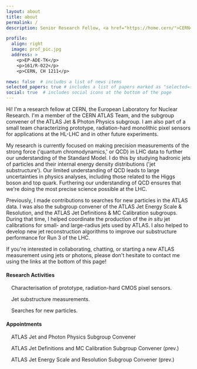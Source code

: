 ```yaml
---
layout: about
title: about
permalink: /
description: Senior Research Fellow, <a href="https://home.cern/">CERN</a> <a href="https://atlas.cern/">ATLAS</a> Team. <a href=""><i>Curriculum vitae</i></a>.

profile:
  align: right
  image: prof_pic.jpg
  address: >
    <p>EP-ADE-TK</p>
    <p>161/R-022</p>
    <p>CERN, CH 1211</p>

news: false  # includes a list of news items
selected_papers: true # includes a list of papers marked as "selected={true}"
social: true  # includes social icons at the bottom of the page
---
```


<p>Hi! I'm a research fellow at CERN, the European Laboratory for Nuclear Research. I'm a member of the CERN ATLAS Team,
and the subgroup convener of the ATLAS Jet & Photon Physics subgroup. I am also part of a small team characterizing prototype, radiation-hard monolithic pixel sensors for applications at the HL-LHC and in other future experiments.</p>

<p>My research is currently focused on making precision measurements of the strong force ('quantum chromodynamics,' or QCD) in LHC data to further our understanding of the Standard Model. I do this by studying hadronic jets of particles and their internal energy density distributions ('jet substructure'). Our limited understanding of QCD leads to large uncertainties in physics analyses, including those related to the Higgs boson and top quark. Furthering our understanding of QCD ensures that we're doing the most precise science possible at the LHC.</p>

<p>Previously, I made contributions to searches for new particles in the ATLAS data. I was also the subgroup convener of the ATLAS Jet Energy Scale & Resolution, and the ATLAS Jet Definitions & MC Calibration subgroups. During that time, I helped coordinate the production of the <i>in situ</i> jet calibrations for small- and large-radius jets used by ATLAS. I also helped to develop new jet reconstruction algorithms to improve our substructure performance for Run 3 of the LHC.</p>

<p>If you're interested in collaborating, chatting, or starting a new ATLAS measurement using jets or photons, please don't hesitate to contact me using the links at the bottom of this page!</p>

<h4>Research Activities</h4>

<i class="fas fa-microchip"></i>&#8195;Characterisation of prototype, radiation-hard CMOS pixel sensors.

<i class="fas fa-microscope"></i>&#8195;Jet substructure measurements.

<i class="fas fa-bullseye"></i>&#8195;Searches for new particles.

<h4>Appointments</h4>

<i class="fas fa-lightbulb"></i>&#8195;ATLAS Jet and Photon Physics Subgroup Convener

<i class="far fa-paper-plane"></i>&#8195;ATLAS Jet Definitions and MC Calibration Subgroup Convener (prev.)

<i class="fas fa-ruler-combined"></i>&#8195;ATLAS Jet Energy Scale and Resolution Subgroup Convener (prev.)
